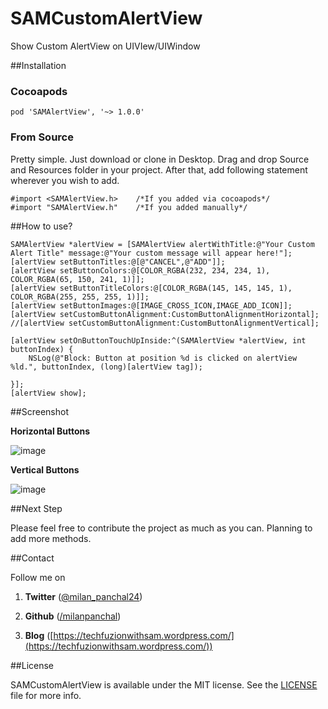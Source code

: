 # SAMCustomAlertView
Show Custom AlertView on UIVIew/UIWindow


##Installation 

### Cocoapods

    pod 'SAMAlertView', '~> 1.0.0'

### From Source

Pretty simple. Just download or clone in Desktop. Drag and drop Source and Resources folder in your project. After that, add following statement wherever you wish to add.

	#import <SAMAlertView.h> 	/*If you added via cocoapods*/
	#import "SAMAlertView.h" 	/*If you added manually*/

##How to use?

    SAMAlertView *alertView = [SAMAlertView alertWithTitle:@"Your Custom Alert Title" message:@"Your custom message will appear here!"];
    [alertView setButtonTitles:@[@"CANCEL",@"ADD"]];
    [alertView setButtonColors:@[COLOR_RGBA(232, 234, 234, 1), COLOR_RGBA(65, 150, 241, 1)]];
    [alertView setButtonTitleColors:@[COLOR_RGBA(145, 145, 145, 1), COLOR_RGBA(255, 255, 255, 1)]];
    [alertView setButtonImages:@[IMAGE_CROSS_ICON,IMAGE_ADD_ICON]];
    [alertView setCustomButtonAlignment:CustomButtonAlignmentHorizontal];
    //[alertView setCustomButtonAlignment:CustomButtonAlignmentVertical];

    [alertView setOnButtonTouchUpInside:^(SAMAlertView *alertView, int buttonIndex) {
        NSLog(@"Block: Button at position %d is clicked on alertView %ld.", buttonIndex, (long)[alertView tag]);
        
    }];
    [alertView show];

##Screenshot

**Horizontal Buttons**

![image](https://raw.github.com/milanpanchal/SAMCustomAlertView/master/Screenshots/horizontal_alert.png)

**Vertical Buttons**

![image](https://raw.github.com/milanpanchal/SAMCustomAlertView/master/Screenshots/vertical_alert.png)


##Next Step

Please feel free to contribute the project as much as you can. Planning to add more methods.


##Contact


Follow me on 

1. **Twitter** ([@milan_panchal24](https://twitter.com/milan_panchal24))

2. **Github** ([/milanpanchal](https://github.com/milanpanchal/))

3. **Blog** ([https://techfuzionwithsam.wordpress.com/](https://techfuzionwithsam.wordpress.com/))



##License

SAMCustomAlertView is available under the MIT license. See the [LICENSE](https://github.com/milanpanchal/SAMCustomAlertView/blob/master/LICENSE) file for more info.



